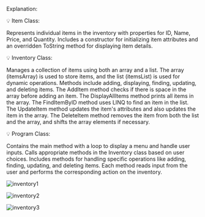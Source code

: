Explanation:

 💡 Item Class:

Represents individual items in the inventory with properties for ID, Name, Price, and Quantity.
Includes a constructor for initializing item attributes and an overridden ToString method for displaying item details.

💡 Inventory Class:

Manages a collection of items using both an array and a list.
The array (itemsArray) is used to store items, and the list (itemsList) is used for dynamic operations.
Methods include adding, displaying, finding, updating, and deleting items.
The AddItem method checks if there is space in the array before adding an item.
The DisplayAllItems method prints all items in the array.
The FindItemByID method uses LINQ to find an item in the list.
The UpdateItem method updates the item's attributes and also updates the item in the array.
The DeleteItem method removes the item from both the list and the array, and shifts the array elements if necessary.

💡 Program Class:

Contains the main method with a loop to display a menu and handle user inputs.
Calls appropriate methods in the Inventory class based on user choices.
Includes methods for handling specific operations like adding, finding, updating, and deleting items.
Each method reads input from the user and performs the corresponding action on the inventory.


![inventory1](https://github.com/Sohaib0009/SyedSohaib_DotNet_Assignment_Centralogic/assets/97386434/9a0462d4-473d-49cf-957f-ad8ee9f6549b)

![inventory2](https://github.com/Sohaib0009/SyedSohaib_DotNet_Assignment_Centralogic/assets/97386434/23b3ace1-90f1-49a8-9241-60c8a127e44e)

![inventory3](https://github.com/Sohaib0009/SyedSohaib_DotNet_Assignment_Centralogic/assets/97386434/e55ff830-1d6b-4f9b-96cf-252b46cf0ed3)


